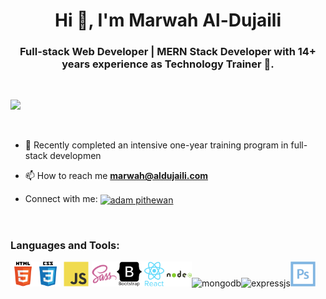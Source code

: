 <h1 align="center">Hi 👋, I'm Marwah Al-Dujaili</h1>
<h3 align="center">Full-stack Web Developer | MERN Stack Developer with 14+ years experience as Technology Trainer 🌟.</h3>

<br>

![](https://komarev.com/ghpvc/?username=marwahaldujaili&color=brightgreen&style=flat)

<br>

- 🌱 Recently completed an intensive one-year training program in full-stack developmen

- 📫 How to reach me **marwah@aldujaili.com**

- Connect with me: <a href="https://www.linkedin.com/in/marwahaldujaili/" target="_blank" rel="noreferrer"><img align="center"
      src="https://www.vectorlogo.zone/logos/linkedin/linkedin-ar21.png"
      alt="adam pithewan" width="60" /></a>

<br>

<h3 align="left">Languages and Tools:</h3>

<p align="left"><a href="https://www.w3.org/html/" target="_blank" rel="noreferrer" style="text-decoration: none;"><img
          src="https://raw.githubusercontent.com/devicons/devicon/master/icons/html5/html5-original-wordmark.svg"
          alt="html5"
          width="40"
          height="40"
          margin="5px"
        /></a><a href="https://www.w3schools.com/css/" target="_blank" rel="noreferrer" style="text-decoration: none;"><img
          src="https://raw.githubusercontent.com/devicons/devicon/master/icons/css3/css3-original-wordmark.svg"
          alt="css3"
          width="40"
          height="40"
          margin="5px"
        /></a><a
        href="https://developer.mozilla.org/en-US/docs/Web/JavaScript"
        target="_blank"
        rel="noreferrer"
        style="text-decoration: none; margin:5px"
      ><img
          src="https://raw.githubusercontent.com/devicons/devicon/master/icons/javascript/javascript-original.svg"
          alt="javascript"
          width="40"
          height="40"
          margin="5px"
        /></a><a href="https://sass-lang.com" target="_blank" rel="noreferrer" style="text-decoration: none;"><img
          src="https://raw.githubusercontent.com/devicons/devicon/master/icons/sass/sass-original.svg"
          alt="sass"
          width="40"
          height="40"
          margin="5px"
        /></a><a href="https://getbootstrap.com" target="_blank" rel="noreferrer" style="text-decoration: none;"><img
          src="https://raw.githubusercontent.com/devicons/devicon/master/icons/bootstrap/bootstrap-plain-wordmark.svg"
          alt="bootstrap"
          width="40"
          height="40"
          margin="5px"
        /></a><a href="https://reactjs.org/" target="_blank" rel="noreferrer" style="text-decoration: none;"><img
          src="https://raw.githubusercontent.com/devicons/devicon/master/icons/react/react-original-wordmark.svg"
          alt="react"
          width="40"
          height="40"
          margin="5px"
        /></a><a href="https://nodejs.org" target="_blank" rel="noreferrer" style="text-decoration: none;"><img
          src="https://raw.githubusercontent.com/devicons/devicon/master/icons/nodejs/nodejs-original-wordmark.svg"
          alt="nodejs"
          width="40"
          height="40"
          margin="5px"
        /></a><a href="https://www.mongodb.com/" target="_blank" rel="noreferrer" style="text-decoration: none;"><img
          src="https://www.svgrepo.com/show/331488/mongodb.svg"
          alt="mongodb"
          width="40"
          height="40"
          margin="5px"
        /></a><a href="https://expressjs.com/" target="_blank" rel="noreferrer" style="text-decoration: none;"><img
          src="https://www.svgrepo.com/show/330398/express.svg"
          alt="expressjs"
          width="40"
          height="40"
          margin="15px"
        /></a><a href="https://www.photoshop.com/en" target="_blank" rel="noreferrer" style="text-decoration: none;"><img
          src="https://raw.githubusercontent.com/devicons/devicon/master/icons/photoshop/photoshop-line.svg"
          alt="photoshop"
          width="40"
          height="40"
          margin="5px"
        /></a></p>

<br>

